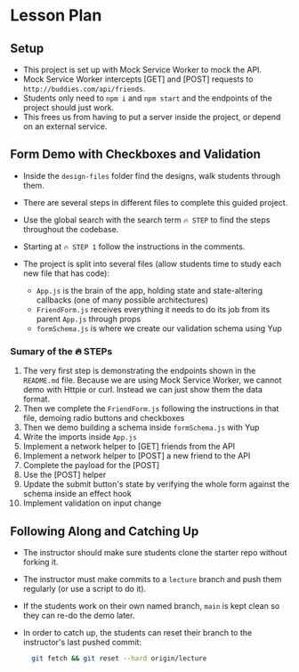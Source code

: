 # Lesson Plan

## Setup

* This project is set up with Mock Service Worker to mock the API.
* Mock Service Worker intercepts [GET] and [POST] requests to `http://buddies.com/api/friends`.
* Students only need to `npm i` and `npm start` and the endpoints of the project should just work.
* This frees us from having to put a server inside the project, or depend on an external service.

## Form Demo with Checkboxes and Validation

* Inside the `design-files` folder find the designs, walk students through them.
* There are several steps in different files to complete this guided project.
* Use the global search with the search term `🔥 STEP` to find the steps throughout the codebase.
* Starting at `🔥 STEP 1` follow the instructions in the comments.
* The project is split into several files (allow students time to study each new file that has code):

  * `App.js` is the brain of the app, holding state and state-altering callbacks (one of many possible architectures)
  * `FriendForm.js` receives everything it needs to do its job from its parent `App.js` through props
  * `formSchema.js` is where we create our validation schema using Yup

### Sumary of the 🔥 STEPs

1. The very first step is demonstrating the endpoints shown in the `README.md` file. Because we are using Mock Service Worker, we cannot demo with Httpie or curl. Instead we can just show them the data format. 
2. Then we complete the `FriendForm.js` following the instructions in that file, demoing radio buttons and checkboxes
3. Then we demo building a schema inside `formSchema.js` with Yup
4. Write the imports inside `App.js`
5. Implement a network helper to [GET] friends from the API
6. Implement a network helper to [POST] a new friend to the API
7. Complete the payload for the [POST]
8. Use the [POST] helper
9. Update the submit button's state by verifying the whole form against the schema inside an effect hook
10. Implement validation on input change

## Following Along and Catching Up

* The instructor should make sure students clone the starter repo without forking it.
* The instructor must make commits to a `lecture` branch and push them regularly (or use a script to do it).
* If the students work on their own named branch, `main` is kept clean so they can re-do the demo later.
* In order to catch up, the students can reset their branch to the instructor's last pushed commit:

  ```bash
    git fetch && git reset --hard origin/lecture
  ```

